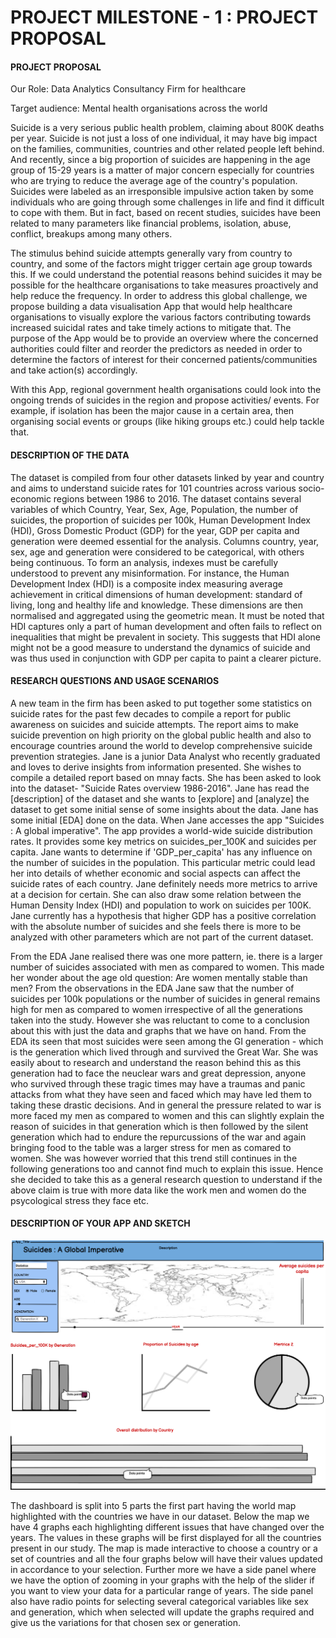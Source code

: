 
# PROJECT MILESTONE - 1 : PROJECT PROPOSAL

#### PROJECT PROPOSAL

Our Role: Data Analytics Consultancy Firm for healthcare

Target audience: Mental health organisations across the world

Suicide is a very serious public health problem, claiming about 800K deaths per year. Suicide is not just a loss of one individual, it may have big impact on the families, communities, countries and other related  people left behind. And recently, since a big proportion of suicides are happening in the age group of 15-29 years is a matter of major concern especially for countries who are trying to reduce the average age of the country's population. Suicides were labeled as an irresponsible impulsive action taken by some individuals who are going through some challenges in life and find it difficult to cope with them. But in fact, based on recent studies, suicides have been related to many parameters like financial problems, isolation, abuse, conflict, breakups among many others.

The stimulus behind suicide attempts generally vary from country to country, and some of the factors might trigger certain age group towards this. If we could understand the potential reasons behind suicides it may be possible for the healthcare organisations to take  measures proactively and help reduce the frequency. In order to address this global challenge, we propose building a data visualisation App that would help healthcare organisations to visually explore the various factors contributing towards increased suicidal rates and take timely actions to mitigate that. The purpose of the App would be to provide an overview where the concerned authorities could filter and reorder the predictors as needed in order to determine the factors of interest for their concerned patients/communities and take action(s) accordingly.

With this App, regional government health organisations could look into the ongoing trends of suicides in the region and propose activities/ events. For example, if isolation has been the major cause in a certain area, then organising social events or groups (like hiking groups etc.) could help tackle that.

#### DESCRIPTION OF THE DATA

The dataset is compiled from four other datasets linked by year and country and aims to understand suicide rates for 101 countries across various socio-economic regions between 1986 to 2016. The dataset contains several variables of which Country, Year, Sex, Age, Population, the number of suicides, the proportion of suicides per 100k, Human Development Index (HDI), Gross Domestic Product (GDP) for the year, GDP per capita and generation were deemed essential for the analysis. Columns country, year, sex, age and generation were considered to be categorical, with others being continuous. To form an analysis, indexes must be carefully understood to prevent any misinformation. For instance, the Human Development Index (HDI) is a composite index measuring average achievement in critical dimensions of human development: standard of living, long and healthy life and knowledge. These dimensions are then normalised and aggregated using the geometric mean. It must be noted that HDI captures only a part of human development and often fails to reflect on inequalities that might be prevalent in society. This suggests that HDI alone might not be a good measure to understand the dynamics of suicide and was thus used in conjunction with GDP per capita to paint a clearer picture.


#### RESEARCH QUESTIONS AND USAGE SCENARIOS

A new team in the firm has been asked to put together some statistics on suicide rates for the past few decades to compile a report for public awareness on suicides and suicide attempts. The report aims to make suicide prevention on high priority on the global public health and also to encourage countries around the world to develop comprehensive suicide prevention strategies. Jane is a junior Data Analyst who recently graduated and loves to derive insights from information presented. She wishes to compile a detailed report based on mnay facts. She has been asked to look into the dataset- "Suicide Rates overview 1986-2016". Jane has read the [description] of the dataset and she wants to [explore] and [analyze] the dataset to get some initial sense of some insights about the data. Jane has some initial [EDA] done on the data. When Jane accesses the app "Suicides : A global imperative". The app provides a world-wide suicide distribution rates. It provides some key metrics on suicides_per_100K and suicides per capita. Jane wants to determine if 'GDP_per_capita' has any influence on the number of suicides in the population. This particular metric could lead her into details of whether economic and social aspects can affect the suicide rates of each country. Jane definitely needs more metrics to arrive at a decision for certain. She can also draw some relation between the Human Density Index (HDI) and population to work on suicides per 100K. Jane currently has a hypothesis that higher GDP has a positive correlation with the absolute number of suicides and she feels there is more to be analyzed with other parameters which are not part of the current dataset.

From the EDA Jane realised there was one more pattern, ie. there is a larger number of suicides associated with men as compared to women. This made her wonder about the age old question: Are women mentally stable than men? From the observations in the EDA Jane saw that the number of suicides per 100k populations or the number of suicides in general remains high for men as compared to women irrespective of all the generations taken into the study.  However she was reluctant to come to a conclusion about this with just the data and graphs that we have on hand. From the EDA its seen that most suicides were seen among the GI generation - which is the generation which lived through and survived the Great War. She was easily about to research and understand the reason behind this as this generation had to face the neuclear wars and great depression, anyone who survived through these tragic times may have a traumas and panic attacks from what they have seen and faced which may have led them to taking these drastic decisions. And in general the pressure related to war is more faced my men as compared to women and this can slightly explain the reason of suicides in that generation which is then followed by the silent generation which had to endure the repurcussions of the war and again bringing food to the table was a larger stress for men as comared to women. She was however worried that this trend still continues in the following generations too and cannot find much to explain this issue. Hence she decided to take this as a general research question to understand if the above claim is true with more data like the work men and women do the psycological stress they face etc.

#### DESCRIPTION OF YOUR APP AND SKETCH

![SampleDash](./dash_551.png)

The dashboard is split into 5 parts the first part having the world map highlighted with the countries we have in our dataset. Below the map we have 4 graphs each highlighting different issues that have changed over the years. The values in these graphs will be first displayed for all the countries present in our study. The map is made interactive to choose a country or a set of countries and all the four graphs below will have their values updated in accordance to your selection. Further more we have a side panel where we have the option of zooming in your graphs with the help of the slider if you want to view your data for a particular range of years. The side panel also have radio points for selecting several categorical variables like sex and generation, which when selected will update the graphs required  and give us the variations for that chosen sex or generation.


